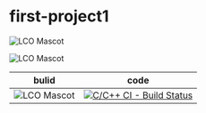 # first-project1


![LCO Mascot](https://www.code-inspector.com/project/25123/score/svg) 

![LCO Mascot](https://www.code-inspector.com/project/25123/status/svg)


|bulid | code |
|-----|------|
|![LCO Mascot](https://github.com/github/docs/actions/workflows/main.yml/badge.svg)| [![C/C++ CI - Build Status](https://github.com/dharanija14/first-project1/actions/workflows/c-cpp.yml/badge.svg)](https://github.com/dharanija14/first-project1/actions/workflows/c-cpp.yml)


